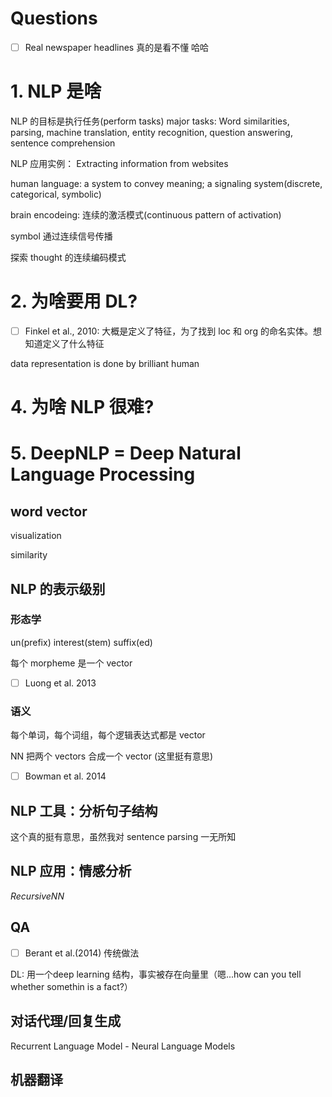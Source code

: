 # Questions
- [ ] Real newspaper headlines 真的是看不懂 哈哈

# 1. NLP 是啥
NLP 的目标是执行任务(perform tasks)
major tasks:  Word similarities, parsing, machine translation, entity recognition, question answering, sentence comprehension

NLP 应用实例： Extracting information from websites

human language: a system to convey meaning; a signaling system(discrete, categorical, symbolic)

brain encodeing: 连续的激活模式(continuous pattern of activation)

symbol 通过连续信号传播

探索 thought 的连续编码模式

# 2. 为啥要用 DL?
- [ ] Finkel et al., 2010: 大概是定义了特征，为了找到 loc 和 org 的命名实体。想知道定义了什么特征

data representation is done by brilliant human

# 4. 为啥 NLP 很难?

# 5. DeepNLP = Deep Natural Language Processing
## word vector
visualization

similarity

## NLP 的表示级别
### 形态学
un(prefix) interest(stem) suffix(ed)


每个 morpheme 是一个 vector

- [ ] Luong et al. 2013

### 语义
每个单词，每个词组，每个逻辑表达式都是 vector

NN 把两个 vectors 合成一个 vector (这里挺有意思)

- [ ] Bowman et al. 2014

## NLP 工具：分析句子结构
这个真的挺有意思，虽然我对 sentence parsing 一无所知

## NLP 应用：情感分析
*RecursiveNN*
## QA
- [ ] Berant et al.(2014) 传统做法

DL: 用一个deep learning 结构，事实被存在向量里（嗯...how can you tell whether somethin is a fact?）

## 对话代理/回复生成
Recurrent Language Model - Neural Language Models

## 机器翻译



